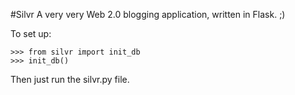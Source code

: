 #Silvr
A very very Web 2.0 blogging application, written in Flask. ;)

To set up:
```
>>> from silvr import init_db
>>> init_db()
```

Then just run the silvr.py file.
